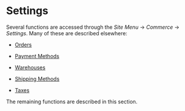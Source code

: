 # Settings [](id=settings)

Several functions are accessed through the *Site Menu* &rarr; *Commerce* &rarr;
*Settings*. Many of these are described elsewhere: 

- [Orders](/web/liferay-emporio/documentation/-/knowledge_base/1_0/orders)

- [Payment Methods](/web/liferay-emporio/documentation/-/knowledge_base/1_0/payment-methods)

- [Warehouses](/web/liferay-emporio/documentation/-/knowledge_base/1_0/warehouses)

- [Shipping Methods](/web/liferay-emporio/documentation/-/knowledge_base/1_0/shipping-methods)

- [Taxes](/web/liferay-emporio/documentation/-/knowledge_base/1_0/taxes)

The remaining functions are described in this section.

